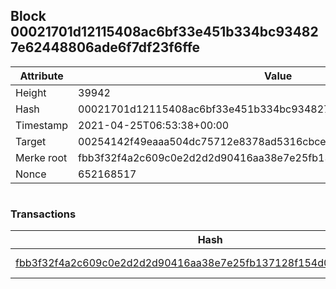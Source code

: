 ## Block 00021701d12115408ac6bf33e451b334bc934827e62448806ade6f7df23f6ffe

Attribute | Value
--- | ---
Height | 39942
Hash | 00021701d12115408ac6bf33e451b334bc934827e62448806ade6f7df23f6ffe
Timestamp | 2021-04-25T06:53:38+00:00
Target | 00254142f49eaaa504dc75712e8378ad5316cbcead634704b3734b6271167cc4
Merke root | fbb3f32f4a2c609c0e2d2d2d90416aa38e7e25fb137128f154d0a41b064a2e74
Nonce | 652168517

```

```

### Transactions

Hash | Amount
--- | ---
[fbb3f32f4a2c609c0e2d2d2d90416aa38e7e25fb137128f154d0a41b064a2e74](fbb3f32f4a2c609c0e2d2d2d90416aa38e7e25fb137128f154d0a41b064a2e74.md) | 10.00000000 SKEPTI 
